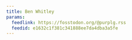 ```yaml
---
title: Ben Whitley
params:
  feedlink: https://fosstodon.org/@purplg.rss
  feedid: e1632c1f381c341888ee7da4dba3a5fe
---
```


